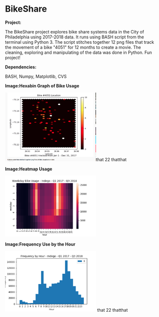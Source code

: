 # BikeShare
**Project:**

The BikeShare project explores bike share systems data in the City of Philadelphia using 2017-2018 data. It runs using BASH script from the terminal using Python 3. The script stitches together 12 png files that track the movement of a bike "4051" for 12 months to create a movie. The cleaning, exploring and manipulating of the data was done in Python. Fun project!

 **Dependencies:**

BASH, Numpy, Matplotlib, CVS

**Image:Hexabin Graph of Bike Usage**

<img src="bike.png" width="300" >that
22
thatthat

**Image:Heatmap Usage**

<img src="heatfig.png" width="300" >

**Image:Frequency Use by the Hour**

<img src="hourfig.png" width="300" >
that
22
thatthat

